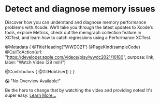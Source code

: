 # Detect and diagnose memory issues

Discover how you can understand and diagnose memory performance problems with Xcode. We’ll take you through the latest updates to Xcode’s tools, explore Metrics, check out the memgraph collection feature in XCTest, and learn how to catch regressions using a Performance XCTest.


@Metadata {
   @TitleHeading("WWDC21")
   @PageKind(sampleCode)
   @CallToAction(url: "https://developer.apple.com/videos/play/wwdc2021/10180", purpose: link, label: "Watch Video (29 min)")

   @Contributors {
      @GitHubUser(<replace this with your GitHub handle>)
   }
}

😱 "No Overview Available!"

Be the hero to change that by watching the video and providing notes! It's super easy:
 [Learn More…](https://wwdcnotes.com/documentation/wwdcnotes/contributing)
